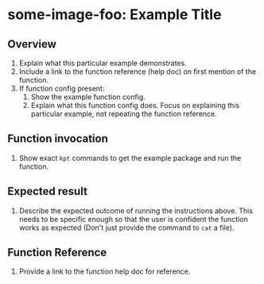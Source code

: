 # some-image-foo: Example Title

## Overview

1. Explain what this particular example demonstrates.
1. Include a link to the function reference (help doc) on first mention of the function.
1. If function config present:
    1. Show the example function config.
    1. Explain what this function config does.
    Focus on explaining this particular example, not repeating the function reference.

## Function invocation

1. Show exact `kpt` commands to get the example package and run the function.

## Expected result

1. Describe the expected outcome of running the instructions above. This needs to be specific enough
 so that the user is confident the function works as expected (Don't just provide the command to `cat` a file).

## Function Reference

1. Provide a link to the function help doc for reference.
